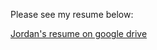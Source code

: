 Please see my resume below:

[Jordan's resume on google drive](https://drive.google.com/file/d/13W01WUvfmA-awXSMikPXXsnT7hu1rr5a/view?usp=sharing)
